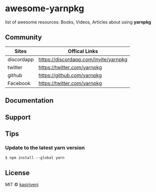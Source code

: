 # awesome-yarnpkg
list of awesome resources: Books, Videos, Articles about using **yarnpkg**

## Community

| Sites        | Offical Links
| --- 			| ---
| discordapp    | https://discordapp.com/invite/yarnpkg
| twitter     	| https://twitter.com/yarnpkg
| github 		| https://github.com/yarnpkg
|Facebook 		|https://twitter.com/yarnpkg



## Documentation

## Support

## Tips

### Update to the latest yarn version

```
$ npm install --global yarn
```
## License
MIT © [kasiriveni](https://github.com/kasiriveni)

